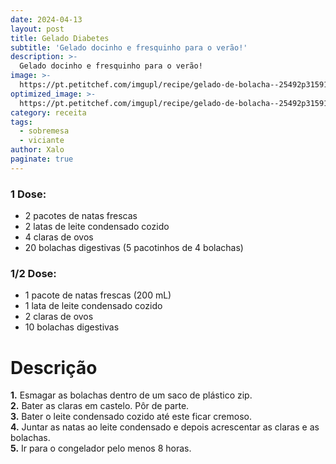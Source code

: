 ```yaml
---
date: 2024-04-13
layout: post
title: Gelado Diabetes
subtitle: 'Gelado docinho e fresquinho para o verão!'
description: >-
  Gelado docinho e fresquinho para o verão!
image: >-
  https://pt.petitchef.com/imgupl/recipe/gelado-de-bolacha--25492p31591.jpg
optimized_image: >-
  https://pt.petitchef.com/imgupl/recipe/gelado-de-bolacha--25492p31591.jpg
category: receita
tags:
  - sobremesa
  - viciante
author: Xalo
paginate: true
---
```


### 1 Dose:

* 2 pacotes de natas frescas  
* 2 latas de leite condensado cozido  
* 4 claras de ovos  
* 20 bolachas digestivas (5 pacotinhos de 4 bolachas)  

### 1/2 Dose:

* 1 pacote de natas frescas (200 mL)  
* 1 lata de leite condensado cozido  
* 2 claras de ovos  
* 10 bolachas digestivas  

# **Descrição**

**1.** Esmagar as bolachas dentro de um saco de plástico zip.  
**2.** Bater as claras em castelo. Pôr de parte.  
**3.** Bater o leite condensado cozido até este ficar cremoso.  
**4.** Juntar as natas ao leite condensado e depois acrescentar as claras e as bolachas.  
**5.** Ir para o congelador pelo menos 8 horas.  